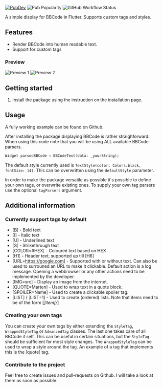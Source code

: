 [![PubDev](https://img.shields.io/pub/v/flutter_bbcode?logo=flutter&logoColor=%235dc8f8&style=flat-square)](https://pub.dev/packages/flutter_bbcode)
![Pub Popularity](https://img.shields.io/pub/popularity/flutter_bbcode?color=blue&label=Pub%20popularity&style=flat-square)
![GitHub Workflow Status](https://img.shields.io/github/actions/workflow/status/MartenM/flutter_bbcode/flutter-test.yml?branch=main&style=flat-square)

A simple display for BBCode in Flutter. Supports custom tags and styles.

## Features

- Render BBCode into human readable text.
- Support for custom tags

### Preview
![Preview 1](https://i.imgur.com/HfDDR1b.png)
![Preview 2](https://i.imgur.com/BHq9BQX.png)

## Getting started

1. Install the package using the instruction on the installation page.

## Usage

A fully working example can be found on Github.

After installing the package displaying BBCode is rather straighforward. When using this code note that you will be using ALL available BBCode parsers.
```dart
Widget parsedBBCode = BBCodeText(data: _yourString);
```

The default style currently used is `TextStyle(color: Colors.black, fontSize: 14)`. This can be overwritten using the `defaultStyle` parameter.

In order to make the package versatile as possible it's possible to define your own tags, or overwrite existing ones. To supply your own tag parsers use the optional `tagParsers` argument.

## Additional information

### Currently support tags by default
* [B] - Bold text
* [I] - Italic text
* [U] - Underlined text
* [S] - Strikethrough text
* [COLOR=#HEX] - Coloured text based on HEX
* [H1] - Header text, supported up till [H6]
* [URL=https://google.com] - Supported with or without text. Can also be used to surrouned an URL to make it clickable. Default action is a log message. Opening a webbrowser or any other actions need to be implemented by the developer.
* [IMG=src] - Display an image from the internet.
* [QUOTE=Marten] - Used to wrap text in a quote block.
* [SPOILER=Name] - Used to create a clickable spoiler tag.
* [LIST] / [LIST=1] - Used to create (ordered) lists. Note that items need to be of the form [*]item[/*]

### Creating your own tags
You can create your own tags by either extending the `StyleTag`, `WrappedStyleTag` or `AdvancedTag` classes. The last one takes care of all BBCode it self. This can be useful in certain situations, but the `StyleTag` should be sufficient for most style changes.
The `WrappedStyleTag` can be used to wrap a style around the tag. An example of a tag that implements this is the \[quote] tag.

### Contribute to the project
Feel free to create issues and pull-requests on Github. I will take a look at them as soon as possible.

